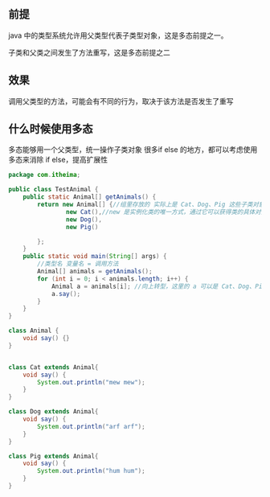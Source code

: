 ## 前提

java 中的类型系统允许用父类型代表子类型对象，这是多态前提之一。

子类和父类之间发生了方法重写，这是多态前提之二

## 效果

调用父类型的方法，可能会有不同的行为，取决于该方法是否发生了重写

## 什么时候使用多态

多态能够用一个父类型，统一操作子类对象
很多if else 的地方，都可以考虑使用多态来消除 if else，提高扩展性

```java
package com.itheima;

public class TestAnimal {
    public static Animal[] getAnimals() {
        return new Animal[] {//组里存放的 实际上是 Cat、Dog、Pig 这些子类对象，只是它们被存储为 Animal 类型。
                new Cat(),//new 是实例化类的唯一方式，通过它可以获得类的具体对象。
                new Dog(),
                new Pig()

        };
    }
    public static void main(String[] args) {
        //类型名 变量名 = 调用方法
        Animal[] animals = getAnimals();
        for (int i = 0; i < animals.length; i++) {
            Animal a = animals[i]; //向上转型，这里的 a 可以是 Cat、Dog、Pig,即用 父类类型的变量 存储 子类的对象
            a.say();
        }
    }
}

class Animal {
    void say() {}
}


class Cat extends Animal{
    void say() {
        System.out.println("mew mew");
    }
}

class Dog extends Animal{
    void say() {
        System.out.println("arf arf");
    }
}

class Pig extends Animal{
    void say() {
        System.out.println("hum hum");
    }
}
```